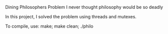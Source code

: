 Dining Philosophers Problem
I never thought philosophy would be so deadly

In this project, I solved the problem using threads and mutexes.

To compile, use:
make; make clean; ./philo
